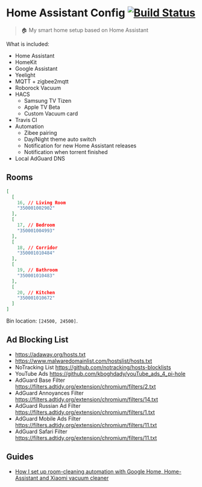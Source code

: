 # Home Assistant Config [![Build Status][travis-img]][travis-ci]

> 🏠 My smart home setup based on Home Assistant

What is included:

- Home Assistant
- HomeKit
- Google Assistant
- Yeelight
- MQTT + zigbee2mqtt
- Roborock Vacuum
- HACS
  - Samsung TV Tizen
  - Apple TV Beta
  - Custom Vacuum card
- Travis CI
- Automation
  - Zibee pairing
  - Day/Night theme auto switch
  - Notification for new Home Assistant releases
  - Notification when torrent finished
- Local AdGuard DNS

## Rooms

```json
[
  [
    16, // Living Room
    "350001002902"
  ],
  [
    17, // Bedroom
    "350001004993"
  ],
  [
    18, // Corridor
    "350001010484"
  ],
  [
    19, // Bathroom
    "350001010483"
  ],
  [
    20, // Kitchen
    "350001010672"
  ]
]
```

Bin location: `[24500, 24500]`.

## Ad Blocking List

* https://adaway.org/hosts.txt
* https://www.malwaredomainlist.com/hostslist/hosts.txt
* NoTracking List https://github.com/notracking/hosts-blocklists
* YouTube Ads https://github.com/kboghdady/youTube_ads_4_pi-hole
* AdGuard Base Filter https://filters.adtidy.org/extension/chromium/filters/2.txt
* AdGuard Annoyances Filter https://filters.adtidy.org/extension/chromium/filters/14.txt
* AdGuard Russian Ad Filter https://filters.adtidy.org/extension/chromium/filters/1.txt
* AdGuard Mobile Ads Filter https://filters.adtidy.org/extension/chromium/filters/11.txt
* AdGuard Safari Filter https://filters.adtidy.org/extension/chromium/filters/11.txt

## Guides

* [How I set up room-cleaning automation with Google Home, Home-Assistant and Xiaomi vacuum cleaner](
https://hackernoon.com/how-i-set-up-room-cleaning-automation-with-google-home-home-assistant-and-xiaomi-vacuum-cleaner-9149e0267e6d)

<!-- References -->

[travis-ci]: https://travis-ci.org/denysdovhan/home-assistant-config
[travis-img]: https://img.shields.io/travis/denysdovhan/home-assistant-config.svg?style=flat-square
